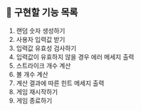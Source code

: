 ## 📝 구현할 기능 목록

1. 랜덤 숫자 생성하기
2. 사용자 입력값 받기
3. 입력값 유효성 검사하기
4. 입력값이 유효하지 않을 경우 에러 메세지 출력
5. 스트라이크 개수 계산
6. 볼 개수 계산
7. 계산 결과에 따른 힌트 메세지 출력
8. 게임 재시작하기
9. 게임 종료하기
